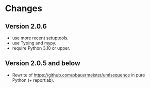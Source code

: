 # Changes

## Version 2.0.6
- use more recent setuptools.
- use Typing and mypy.
- require Python 3.10 or upper.

## Version 2.0.5 and below
- Rewrite of https://github.com/pbauermeister/umlsequence in pure
  Python (+ reportlab).
